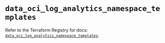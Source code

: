 # `data_oci_log_analytics_namespace_templates`

Refer to the Terraform Registry for docs: [`data_oci_log_analytics_namespace_templates`](https://registry.terraform.io/providers/oracle/oci/7.19.0/docs/data-sources/log_analytics_namespace_templates).
